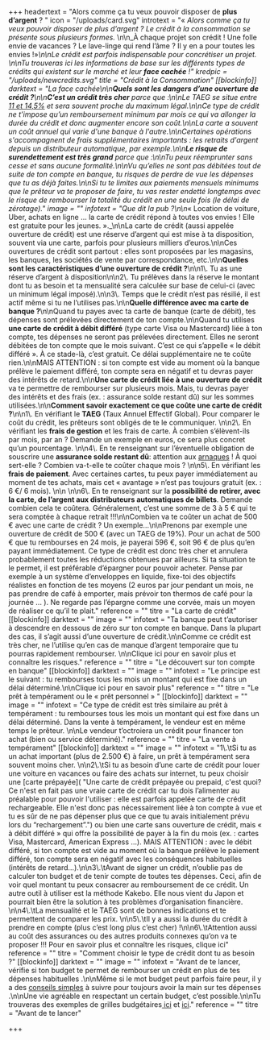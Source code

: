 +++
headertext = "Alors comme ça tu veux pouvoir disposer de **plus d’argent** ? "
icon = "/uploads/card.svg"
introtext = "« _Alors comme ça tu veux pouvoir disposer de plus d’argent ? Le crédit à la consommation se présente sous plusieurs formes._ \n\n_À chaque projet son crédit ! Une folle envie de vacances ? Le lave-linge qui rend l’âme ? Il y en a pour toutes les envies !»_\n\nLe crédit est parfois indispensable pour concrétiser un projet. \n\nTu trouveras ici les informations de base sur les différents types de crédits qui existent sur le marché et leur **face cachée** !"
kredpic = "/uploads/newcredits.svg"
title = "Crédit à la Consommation"
[[blockinfo]]
darktext = "La face cachée\n\n**Quels sont les dangers d’une ouverture de crédit ?**\n\n**C’est un crédit très cher** parce que :\n\nLe TAEG  se situe entre [11 et 14,5%](https://economie.fgov.be/fr/themes/services-financiers/credit-la-consommation/cout-du-credit/tarifs-maximaux)  et sera souvent proche du maximum légal.\n\nCe type de crédit ne t’impose qu’un remboursement minimum par mois ce qui va allonger la durée du crédit et donc augmenter encore son coût.\n\nLa carte a souvent un coût annuel qui varie d'une banque à l'autre.\n\nCertaines opérations s'accompagnent de frais supplémentaires importants : les retraits d'argent depuis un distributeur automatique, par exemple.\n\n**Le risque de surendettement est très grand** parce que :\n\nTu peux réemprunter sans cesse et sans aucune formalité.\n\nVu qu’elles ne sont pas débitées tout de suite de ton compte en banque, tu risques de perdre de vue les dépenses que tu as déjà faites.\n\nSi tu te limites aux paiements mensuels minimums que le prêteur va te proposer de faire, tu vas rester endetté longtemps avec le risque de rembourser la totalité du crédit en une seule fois (le délai de zérotage)."
image = ""
infotext = "Que dit la pub ?\n\n_« Location de voiture, Uber, achats en ligne ... la carte de crédit répond à toutes vos envies ! Elle est gratuite pour les jeunes. »._\n\nLa carte de crédit (aussi appelée ouverture de crédit) est une réserve d’argent qui est mise à ta disposition, souvent via une carte, parfois pour plusieurs milliers d’euros.\n\nCes ouvertures de crédit sont partout : elles sont  proposées par les magasins, les banques, les sociétés de vente par correspondance, etc.\n\n**Quelles sont les caractéristiques d’une ouverture de crédit ?**\n\n1\\. Tu as une réserve d’argent à disposition\n\n2\\. Tu prélèves dans la réserve le montant dont tu as besoin et ta mensualité sera calculée sur base de celui-ci (avec un minimum légal imposé).\n\n3\\. Temps que le crédit n’est pas résilié, il est actif même si tu ne l’utilises pas.\n\n**Quelle différence avec ma carte de banque ?**\n\nQuand tu payes avec ta carte de banque (carte de débit), tes dépenses sont prélevées directement de ton compte.\n\nQuand tu utilises **une carte de crédit à débit différé** (type carte Visa ou Mastercard) liée à ton compte, tes dépenses ne seront pas prélevées directement. Elles ne seront débitées de ton compte que le mois suivant. C’est ce qui s’appelle « le débit différé ». À ce stade-là, c’est gratuit. Ce délai supplémentaire ne te coûte rien.\n\nMAIS ATTENTION : si ton compte est vide au moment où la banque prélève le paiement différé, ton compte sera en négatif et tu devras payer des intérêts de retard.\n\n**Une carte de crédit liée à une ouverture de crédit** va te permettre de rembourser sur plusieurs mois. Mais, tu devras payer des intérêts et des frais (ex. : assurance solde restant dû) sur les sommes utilisées.\n\n**Comment savoir exactement ce que coûte une carte de crédit ?**\n\n1\\. En vérifiant le **TAEG** (Taux Annuel Effectif Global). Pour comparer le coût du crédit, les prêteurs sont obligés de te le communiquer. \n\n2\\. En vérifiant les **frais de gestion** et les frais de carte. À combien s’élèvent-ils par mois, par an ? Demande un exemple en euros, ce sera plus concret qu’un pourcentage. \n\n4\\. En te renseignant sur l’éventuelle obligation de souscrire une **assurance solde restant dû**: attention aux [arnaques](https://www.wikifin.be/fr/thematiques/emprunter/credit-la-consommation/assurance-solde-restant-du) !  À quoi sert-elle ? Combien va-t-elle te coûter chaque mois ? \n\n5\\. En vérifiant les **frais de paiement**. Avec certaines cartes, tu peux payer immédiatement au moment de tes achats, mais cet « avantage » n’est pas toujours gratuit (ex. : 6 €/ 6 mois). \n\n \n\n6\\. En te renseignant sur la **possibilité de retirer, avec la carte, de l’argent aux distributeurs automatiques de billets**. Demande combien cela te coûtera. Généralement, c’est une somme de 3 à 5 € qui te sera comptée à chaque retrait !!!\n\nCombien va te coûter un achat de 500 € avec une carte de crédit ? Un exemple…\n\nPrenons par exemple une ouverture de crédit de 500 € (avec un TAEG de 19%). Pour un achat de 500 € que tu rembourses en 24 mois, je payerai 596 €, soit 96 € de plus qu’en payant immédiatement.  Ce type de crédit est donc très cher et annulera probablement toutes les réductions obtenues par ailleurs. Si ta situation te le permet, il est préférable d’épargner pour pouvoir acheter. Pense par exemple à un système d’enveloppes en liquide, fixe-toi des objectifs réalistes en fonction de tes moyens (2 euros par jour pendant un mois, ne pas prendre de café à emporter, mais prévoir ton thermos de café pour la journée ... ). Ne regarde pas l’épargne comme une corvée, mais un moyen de réaliser ce qu’il te plait."
reference = ""
titre = "La carte de crédit"
[[blockinfo]]
darktext = ""
image = ""
infotext = "Ta banque peut t’autoriser à descendre en dessous de zéro sur ton compte en banque. Dans la plupart des cas, il s’agit aussi d’une ouverture de crédit.\n\nComme ce crédit est très cher, ne l’utilise qu’en cas de manque d’argent temporaire que tu pourras rapidement rembourser. \n\nClique ici  pour en savoir plus et connaître les risques."
reference = ""
titre = "Le découvert sur ton compte en banque"
[[blockinfo]]
darktext = ""
image = ""
infotext = "Le principe est le suivant : tu rembourses tous les mois un montant qui est fixe dans un délai déterminé.\n\nClique ici pour en savoir plus"
reference = ""
titre = "Le prêt à tempérament ou le « prêt personnel » "
[[blockinfo]]
darktext = ""
image = ""
infotext = "Ce type de crédit est très similaire au prêt à tempérament : tu rembourses tous les mois un montant qui est fixe dans un délai déterminé. Dans la vente à tempérament, le vendeur est en même temps le prêteur. \n\nLe vendeur t’octroiera un crédit pour financer ton achat (bien ou service déterminé)."
reference = ""
titre = "La vente à tempérament"
[[blockinfo]]
darktext = ""
image = ""
infotext = "1\\.\tSi tu as un achat important (plus de 2.500 €) à faire, un prêt à tempérament sera souvent moins cher. \n\n2\\.\tSi tu as besoin d’une carte de crédit pour louer une voiture en vacances ou faire des achats sur internet, tu peux choisir une [carte prépayée]( \"Une carte de crédit prépayée ou prepaid, c'est quoi?   Ce n'est en fait pas une vraie carte de crédit car tu dois l’alimenter au préalable pour pouvoir l'utiliser : elle est parfois appelée carte de crédit rechargeable. Elle n'est donc pas nécessairement liée à ton compte à vue et tu es sûr de ne pas dépenser plus que ce que tu avais initialement prévu lors du “rechargement”.\") ou bien une carte sans ouverture de crédit, mais « à débit différé » qui offre la possibilité de payer à la fin du mois (ex. : cartes Visa, Mastercard, American Express …). MAIS ATTENTION : avec le débit différé, si ton compte est vide au moment où la banque prélève le paiement différé, ton compte sera en négatif avec les conséquences habituelles (intérêts de retard…).\n\n3\\.\tAvant de signer un crédit, n’oublie pas de calculer ton budget et de tenir compte de toutes tes dépenses. Ceci, afin de voir quel montant tu peux consacrer au remboursement de ce crédit. Un autre outil à utiliser est la méthode Kakebo. Elle nous vient du Japon et pourrait bien être la solution à tes problèmes d’organisation financière. \n\n4\\.\tLa mensualité et le TAEG sont de bonnes indications et te permettent de comparer les prix. \n\n5\\.\tIl y a aussi la durée du crédit à prendre en compte (plus c’est long plus c’est cher) !\n\n6\\.\tAttention aussi au coût des assurances ou des autres produits connexes qu’on va te proposer !!! Pour en savoir plus et connaître les risques, clique ici"
reference = ""
titre = "Comment choisir le type de crédit dont tu as besoin ?"
[[blockinfo]]
darktext = ""
image = ""
infotext = "Avant de te lancer, vérifie si ton budget te permet de rembourser un crédit en plus de tes dépenses habituelles .\n\nMême si le mot budget peut parfois faire peur, il y a des [conseils simples](https://www.thebudgetmom.com/) à suivre pour toujours avoir la main sur tes dépenses .\n\nUne vie agréable en respectant un certain budget, c’est possible.\n\nTu trouveras des exemples de grilles budgétaires[ ici](http://socialsante.wallonie.be/surendettement/citoyen/calcul_budget_public/) et [ici](http://www.checkyourbudget.be/spip.php?rubrique27&lang=fr)."
reference = ""
titre = "Avant de te lancer"

+++
